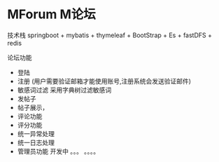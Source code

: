 # MForum M论坛
技术栈
springboot + mybatis + thymeleaf + BootStrap + Es + fastDFS + redis

论坛功能
- 登陆
- 注册 (用户需要验证邮箱才能使用账号,注册系统会发送验证邮件)
- 敏感词过滤 采用字典树过滤敏感词
- 发帖子 
- 帖子展示，
- 评论功能
- 评分功能
- 统一异常处理
- 统一日志处理
- 管理员功能 开发中 。。。
。。。。